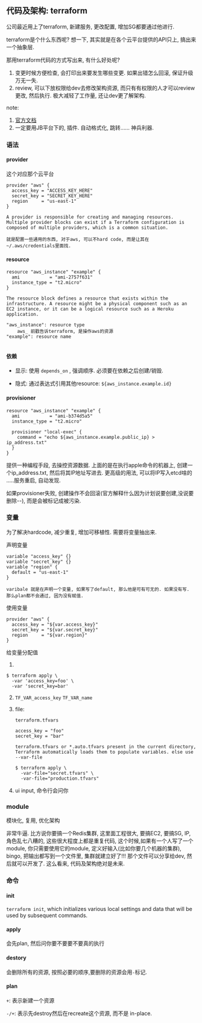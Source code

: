 ## 代码及架构: terraform

公司最近用上了terraform, 新建服务, 更改配置, 增加SG都要通过他进行.



terraform是个什么东西呢? 想一下, 其实就是在各个云平台提供的API只上, 搞出来一个抽象层. 

那用terraform代码的方式写出来, 有什么好处呢?

1. 变更时候方便检查, 会打印出来要发生哪些变更. 如果出错怎么回滚, 保证升级万无一失.
2. review, 可以下放权限给dev去修改架构资源, 而只有有权限的人才可以review更改, 然后执行. 极大减轻了工作量, 还让dev更了解架构. 



note: 

1. [官方文档](https://learn.hashicorp.com/terraform/getting-started/install)
2. 一定要用JB平台下的, 插件. 自动格式化, 跳转...... 神兵利器.



### 语法

#### provider

这个对应那个云平台

```
provider "aws" {
  access_key = "ACCESS_KEY_HERE"
  secret_key = "SECRET_KEY_HERE"
  region     = "us-east-1"
}

A provider is responsible for creating and managing resources. Multiple provider blocks can exist if a Terraform configuration is composed of multiple providers, which is a common situation.

就是配置一些通用的东西, 对于aws, 可以不hard code, 而是让其在~/.aws/credentials里面找.
```

#### resource

```
resource "aws_instance" "example" {
  ami           = "ami-2757f631"
  instance_type = "t2.micro"
}

The resource block defines a resource that exists within the infrastructure. A resource might be a physical component such as an EC2 instance, or it can be a logical resource such as a Heroku application.

"aws_instance": resource type
	aws_ 前戳告诉terraform, 是操作aws的资源
"example": resource name


```

#### 依赖

- 显示: 使用 `depends_on` , 强调顺序. 必须要在依赖之后创建/销毁.

- 隐式: 通过表达式引用其他resource: `${aws_instance.example.id}`



#### provisioner

```
resource "aws_instance" "example" {
  ami           = "ami-b374d5a5"
  instance_type = "t2.micro"

  provisioner "local-exec" {
    command = "echo ${aws_instance.example.public_ip} > ip_address.txt"
  }
}
```

提供一种编程手段, 去操控资源数据. 上面的是在执行apple命令的机器上, 创建一个ip_address.txt, 然后将其IP地址写进去. 更高级的用法, 可以将IP写入etcd啥的 .....服务重启, 自动发现.

如果provisioner失败, 创建操作不会回滚(官方解释什么因为计划说要创建,没说要删除--), 而是会被标记成被污染.



### 变量

为了解决hardcode, 减少重复, 增加可移植性. 需要将变量抽出来.

声明变量

```
variable "access_key" {}
variable "secret_key" {}
variable "region" {
  default = "us-east-1"
}

varibale 就是在声明一个变量, 如果写了default, 那么他是可有可无的. 如果没有写. 那么plan都不会通过, 因为没有赋值.
```

使用变量

```
provider "aws" {
  access_key = "${var.access_key}"
  secret_key = "${var.secret_key}"
  region     = "${var.region}"
}
```

给变量分配值

1.  

   ```
   $ terraform apply \
     -var 'access_key=foo' \
     -var 'secret_key=bar'
   ```

2. `TF_VAR_access_key`  `TF_VAR_name`

3. file: 

   ```
   terraform.tfvars
   
   access_key = "foo"
   secret_key = "bar"
     
   terraform.tfvars or *.auto.tfvars present in the current directory, Terraform automatically loads them to populate variables. else use --var-file
   
   $ terraform apply \
     -var-file="secret.tfvars" \
     -var-file="production.tfvars"
   ```

4. ui input, 命令行会问你



### module

模块化, 复用, 优化架构

非常牛逼. 比方说你要搞一个Redis集群, 这里面工程很大, 要搞EC2, 要搞SG, IP, 角色乱七八糟的, 这些很大程度上都是重复代码, 这个时候,如果有一个人写了一个module, 你只需要使用它的module, 定义好输入(比如你要几个机器的集群), bingo, 把输出都写到一个文件里, 集群就建立好了!!! 那个文件可以分享给dev, 然后就可以开发了. 这么看来, 代码及架构绝对是未来.



### 命令

#### init

`terraform init`, which initializes various local settings and data that will be used by subsequent commands.

#### apply

会先plan, 然后问你要不要要不要真的执行

#### destory

会删除所有的资源, 按照必要的顺序,要删除的资源会用`-`标记.

#### plan

`+`: 表示新建一个资源

`-/+`: 表示先destroy然后在recreate这个资源, 而不是 in-place.